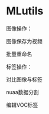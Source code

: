 # MLutils



图像操作：

[打开摄像头保存照片]: https://github.com/li-yibing/MLutils/blob/master/%E6%89%93%E5%BC%80%E6%91%84%E5%83%8F%E5%A4%B4%E4%BF%9D%E5%AD%98%E7%85%A7%E7%89%87.md	"打开摄像头保存照片"
[视频保存为图像]: ./视频保存为图像.md	"视频保存为图像"

图像保存为视频

批量重命名





标签操作：

对比图像与标签

nuaa数据分割

编辑VOC标签

